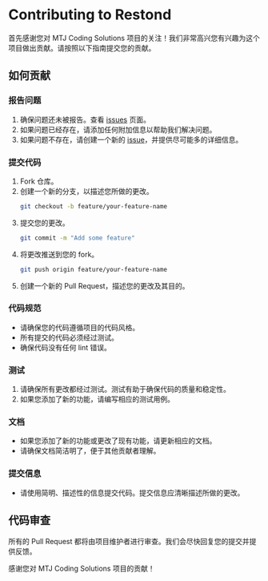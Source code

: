 # Contributing to Restond

首先感谢您对 MTJ Coding Solutions 项目的关注！我们非常高兴您有兴趣为这个项目做出贡献。请按照以下指南提交您的贡献。

## 如何贡献

### 报告问题

1. 确保问题还未被报告。查看 [issues](https://github.com/Restond/-/issues) 页面。
2. 如果问题已经存在，请添加任何附加信息以帮助我们解决问题。
3. 如果问题不存在，请创建一个新的 [issue](https://github.com/Restond/-/issues/new)，并提供尽可能多的详细信息。

### 提交代码

1. Fork 仓库。
2. 创建一个新的分支，以描述您所做的更改。
   ```bash
   git checkout -b feature/your-feature-name
   ```
3. 提交您的更改。
   ```bash
   git commit -m "Add some feature"
   ```
4. 将更改推送到您的 fork。
   ```bash
   git push origin feature/your-feature-name
   ```
5. 创建一个新的 Pull Request，描述您的更改及其目的。

### 代码规范

- 请确保您的代码遵循项目的代码风格。
- 所有提交的代码必须经过测试。
- 确保代码没有任何 lint 错误。

### 测试

1. 请确保所有更改都经过测试。测试有助于确保代码的质量和稳定性。
2. 如果您添加了新的功能，请编写相应的测试用例。

### 文档

- 如果您添加了新的功能或更改了现有功能，请更新相应的文档。
- 请确保文档简洁明了，便于其他贡献者理解。

### 提交信息

- 请使用简明、描述性的信息提交代码。提交信息应清晰描述所做的更改。

## 代码审查

所有的 Pull Request 都将由项目维护者进行审查。我们会尽快回复您的提交并提供反馈。

感谢您对 MTJ Coding Solutions 项目的贡献！
